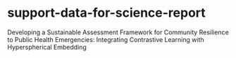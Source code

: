 # support-data-for-science-report
Developing a Sustainable Assessment Framework for Community Resilience to Public Health Emergencies: Integrating Contrastive Learning with Hyperspherical Embedding
